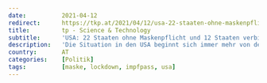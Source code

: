 ```yaml
---
date:          2021-04-12
redirect:      https://tkp.at/2021/04/12/usa-22-staaten-ohne-maskenpflicht-und-12-staaten-verbieten-impfpass/
title:         tp - Science & Technology
subtitle:      'USA: 22 Staaten ohne Maskenpflicht und 12 Staaten verbieten Impfpass'
description:   'Die Situation in den USA beginnt sich immer mehr von der in Europa zu unterscheiden. In insgesamt 9 Bundesstaaten waren Masken nie verpflichtend. Mittlerweile sind sie bereits in 22 Bundesstaaten nicht mehr vorgeschrieben. Und natürlich auch keine Lockdowns mehr und andere drakonische Maßnahmen. Die Entwicklung des Infektionsgeschehens ist gleich wie in den Staaten mit Maskenpflicht …'
country:       AT
categories:    [Politik]
tags:          [maske, lockdown, impfpass, usa]
---
```

